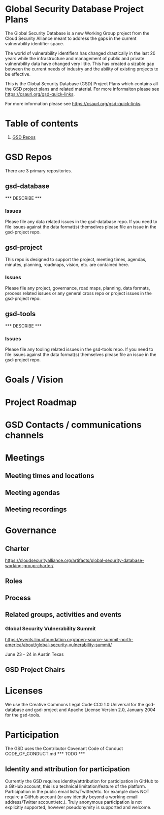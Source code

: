# Global Security Database Project Plans

The Global Security Database is a new Working Group project from the Cloud Security Alliance meant to address the gaps in the current vulnerability identifier space.

The world of vulnerability identifiers has changed drastically in the last 20 years while the infrastructure and management of public and private vulnerability data have changed very little. This has created a sizable gap between the current needs of industry and the ability of existing projects to be effective.

This is the Global Security Database (GSD) Project Plans which contains all the GSD project plans and related material. For more informaiton please see https://csaurl.org/gsd-quick-links.

For more information please see https://csaurl.org/gsd-quick-links.

# Table of contents
1. [GSD Repos](#gsd-repos)

# GSD Repos

There are 3 primary repositories. 

## gsd-database

*** DESCRIBE ***

### Issues

Please file any data related issues in the gsd-database repo. If you need to file issues against the data format(s) themselves please file an issue in the gsd-project repo.

## gsd-project

This repo is designed to support the project, meeting times, agendas, minutes, planning, roadmaps, vision, etc. are contained here.

### Issues

Please file any project, governance, road maps, planning, data formats, process related issues or any general cross repo or project issues in the gsd-project repo.

## gsd-tools

*** DESCRIBE ***

### Issues

Please file any tooling related issues in the gsd-tools repo. If you need to file issues against the data format(s) themselves please file an issue in the gsd-project repo.

# Goals / Vision

# Project Roadmap

# GSD Contacts / communications channels

# Meetings

## Meeting times and locations

## Meeting agendas

## Meeting recordings

# Governance

## Charter

https://cloudsecurityalliance.org/artifacts/global-security-database-working-group-charter/

## Roles

## Process

## Related groups, activities and events

### Global Security Vulnerability Summit

https://events.linuxfoundation.org/open-source-summit-north-america/about/global-security-vulnerability-summit/

June 23 – 24 in Austin Texas

## GSD Project Chairs

# Licenses

We use the Creative Commons Legal Code  CC0 1.0 Universal for the gsd-database and gsd-project and Apache License Version 2.0, January 2004 for the gsd-tools.

# Participation

The GSD uses the Contributor Covenant Code of Conduct CODE_OF_CONDUCT.md *** TODO ***

## Identity and attribution for participation

Currently the GSD requires identity/atttribution for participation in GitHub to a GitHub account, this is a technical limitation/feature of the platform. Participation in the public email lists/Twitter/etc. for example does NOT require a GitHub account (or any identity beyond a working email address/Twitter account/etc.). Truly anonymous participation is not explicitly supported, however pseudonymity is supported and welcome.
